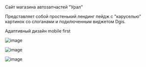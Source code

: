 Сайт магазина автозапчастей "Урал"

Представляет собой простенький лендинг пейдж с "каруселью" картинок со слоганами и подключенным виджетом Dgis.

Адаптивный дизайн mobile first

![image](https://github.com/17u5h/dmitry-rogozhkin-ural/assets/102058870/f248d47b-e16e-44ac-af0c-debddb81c705)

![image](https://github.com/17u5h/dmitry-rogozhkin-ural/assets/102058870/dae2035e-f3ec-4515-9ef2-5a6edb9b1da0)

![image](https://github.com/17u5h/dmitry-rogozhkin-ural/assets/102058870/7687a2cd-4659-403b-8545-0f21b291b750)

